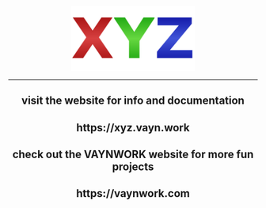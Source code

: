 <p align="center">
<img src="xyz_logo.png" width="250">
</p>

***

<h2 align="center">visit the website for info and documentation</h2>
<h2 align="center">https://xyz.vayn.work</h2>
<h2 align="center">check out the VAYNWORK website for more fun projects</h2>
<h2 align="center">https://vaynwork.com</h2>
